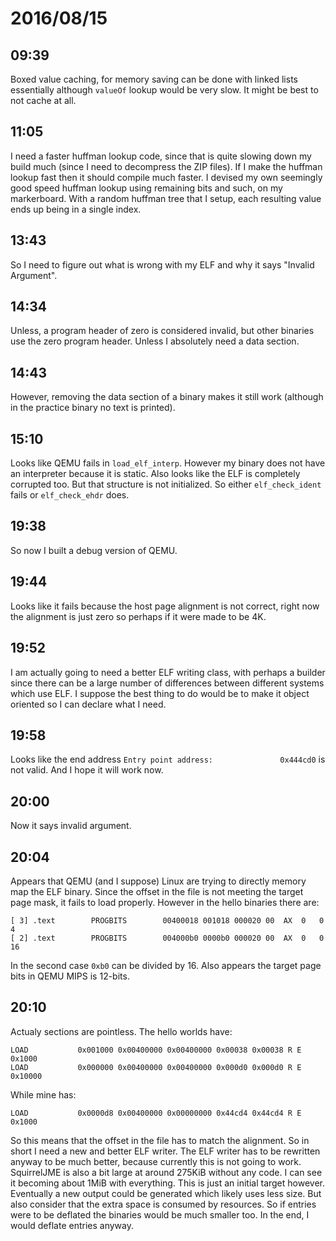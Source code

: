 # 2016/08/15

## 09:39

Boxed value caching, for memory saving can be done with linked lists
essentially although `valueOf` lookup would be very slow. It might be best to
not cache at all.

## 11:05

I need a faster huffman lookup code, since that is quite slowing down my
build much (since I need to decompress the ZIP files). If I make the huffman
lookup fast then it should compile much faster. I devised my own seemingly
good speed huffman lookup using remaining bits and such, on my markerboard.
With a random huffman tree that I setup, each resulting value ends up being
in a single index.

## 13:43

So I need to figure out what is wrong with my ELF and why it says
"Invalid Argument".

## 14:34

Unless, a program header of zero is considered invalid, but other binaries use
the zero program header. Unless I absolutely need a data section.

## 14:43

However, removing the data section of a binary makes it still work (although in
the practice binary no text is printed).

## 15:10

Looks like QEMU fails in `load_elf_interp`. However my binary does not have
an interpreter because it is static. Also looks like the ELF is completely
corrupted too. But that structure is not initialized. So either
`elf_check_ident` fails or `elf_check_ehdr` does.

## 19:38

So now I built a debug version of QEMU.

## 19:44

Looks like it fails because the host page alignment is not correct, right now
the alignment is just zero so perhaps if it were made to be 4K.

## 19:52

I am actually going to need a better ELF writing class, with perhaps a builder
since there can be a large number of differences between different systems
which use ELF. I suppose the best thing to do would be to make it object
oriented so I can declare what I need.

## 19:58

Looks like the end address `Entry point address:               0x444cd0` is
not valid. And I hope it will work now.

## 20:00

Now it says invalid argument.

## 20:04

Appears that QEMU (and I suppose) Linux are trying to directly memory map the
ELF binary. Since the offset in the file is not meeting the target page mask,
it fails to load properly. However in the hello binaries there are:

	[ 3] .text        PROGBITS        00400018 001018 000020 00  AX  0   0  4
	[ 2] .text        PROGBITS        004000b0 0000b0 000020 00  AX  0   0 16

In the second case `0xb0` can be divided by 16. Also appears the target page
bits in QEMU MIPS is 12-bits.

## 20:10

Actualy sections are pointless. The hello worlds have:

	LOAD           0x001000 0x00400000 0x00400000 0x00038 0x00038 R E 0x1000
	LOAD           0x000000 0x00400000 0x00400000 0x000d0 0x000d0 R E 0x10000

While mine has:

	LOAD           0x0000d8 0x00400000 0x00000000 0x44cd4 0x44cd4 R E 0x1000

So this means that the offset in the file has to match the alignment. So in
short I need a new and better ELF writer. The ELF writer has to be rewritten
anyway to be much better, because currently this is not going to work.
SquirrelJME is also a bit large at around 275KiB without any code. I can see
it becoming about 1MiB with everything. This is just an initial target however.
Eventually a new output could be generated which likely uses less size. But
also consider that the extra space is consumed by resources. So if entries
were to be deflated the binaries would be much smaller too. In the end, I
would deflate entries anyway.

